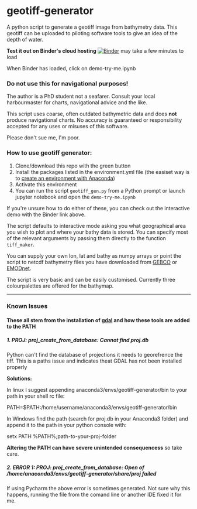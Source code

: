 # geotiff-generator

A python script to generate a geotiff image from bathymetry data. This geotiff can be uploaded to piloting software tools to give an idea of the depth of water.

**Test it out on Binder's cloud hosting**
[![Binder](https://mybinder.org/badge_logo.svg)](https://mybinder.org/v2/gh/callumrollo/geotiff-generator/master) may take a few minutes to load

When Binder has loaded, click on demo-try-me.ipynb

### **Do not use this for navigational purposes!**

The author is a PhD student not a seafarer. Consult your local harbourmaster for charts, navigational advice and the like.

This script uses coarse, often outdated bathymetric data and does **not** produce navigational charts. No accuracy is guaranteed or responsibility accepted for any uses or misuses of this software.

Please don't sue me, I'm poor.

### How to use geotiff generator:
1. Clone/download this repo with the green button
2. Install the packages listed in the environment.yml file (the easiset way is to [create an environment with Anaconda](https://docs.conda.io/projects/conda/en/latest/user-guide/tasks/manage-environments.html#creating-an-environment-from-an-environment-yml-file)) 
3. Activate this environment
4. You can run the script `geotiff_gen.py` from a Python prompt or launch jupyter notebook and open the `demo-try-me.ipynb`

If you're unsure how to do either of these, you can check out the interactive demo with the Binder link above.

The script defaults to interactive mode asking you what geographical area you wish to plot and where your bathy data is stored. You can specify most of the relevant arguments by passing them directly to the function `tiff_maker`.

You can supply your own lon, lat and bathy as numpy arrays or point the script to netcdf bathymetry files you have downloaded from [GEBCO](https://www.gebco.net/data_and_products/gridded_bathymetry_data/) or [EMODnet](https://portal.emodnet-bathymetry.eu/).

The script is very basic and can be easily customised. Currently three colourpalettes are offered for the bathymap.

--------------

### Known Issues
#### These all stem from the installation of [gdal](https://gdal.org/) and how these tools are added to the PATH

##### 1. PROJ: proj_create_from_database: Cannot find proj.db

Python can't find the database of projections it needs to georefrence the tiff. This is a paths issue and indicates theat GDAL has not been installed properly

**Solutions:**

In linux I suggest appending anaconda3/envs/geotiff-generator/bin to your path in your shell rc file:

PATH=$PATH:/home/username/anaconda3/envs/geotiff-generator/bin

In Windows find the path (search for proj.db in your Anaconda3 folder) and append it to the path in your python console with:

setx PATH %PATH%;path-to-your-proj-folder

**Altering the PATH can have severe unintended consequencess** so take care. 

##### 2. ERROR 1: PROJ: proj_create_from_database: Open of /home/anaconda3/envs/geotiff-generator/share/proj failed

If using Pycharm the above error is sometimes generated. Not sure why this happens, running the file from the comand line or another IDE fixed it for me.
